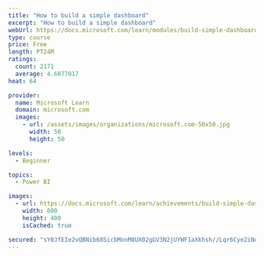 ```yaml
---
title: "How to build a simple dashboard"
excerpt: "How to build a simple dashboard"
webUrl: https://docs.microsoft.com/learn/modules/build-simple-dashboard/
type: course
price: Free
length: PT24M
ratings:
  count: 2171
  average: 4.6877017
heat: 64

provider:
  name: Microsoft Learn
  domain: microsoft.com
  images:
    - url: /assets/images/organizations/microsoft.com-50x50.jpg
      width: 50
      height: 50

levels:
  - Beginner

topics:
  - Power BI

images:
  - url: https://docs.microsoft.com/learn/achievements/build-simple-dashboard-social.png
    width: 800
    height: 400
    isCached: true

secured: "sY0JfEIe2vQBNib68SicbMonM8UX02gGV3N2jUYWF1aXkhsh//Lqr6Cye2iNoub1kPGR0WaQkBWN/eRXqejsiP6i/u6ihYY/TQb5w5bOILj8r5iceUfejMWPMswGFUagnYxYbNlXIrG603wvI9a01XgHOr6m0aemKURDfE6qg8DFHzy8ZcbTSgVDH8Q+YIlJOWz8vwQCaiva4Hqm/Wer218DxGiSqp0Lb20H1L7PsZjt0HZ2T2E3MmX5OACVZRKTBRQXgij62az5FqradyRKhh8dwAfwhPagKofbxLbBVB0XaQz4EpWX9P5W2I5CkSfFsbV2wR2fjhY5+xdp3jCP6qlBiR2scBsf6spFCHx3fmmpqGnX6X+YPHDSKNnSnu/N0bPpVOJnwrhWk6KzVVnnthV3x5RICLFwwda8xy19ZYU=;8wbofMf8Z4Rgu3ZEceKK3w=="
---
```



